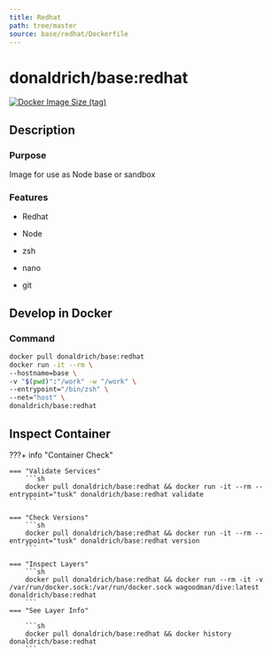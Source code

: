 ```yaml
---
title: Redhat
path: tree/master
source: base/redhat/Dockerfile
---
```


# donaldrich/base:redhat

[![Docker Image Size (tag)](https://img.shields.io/docker/image-size/donaldrich/base/redhat?color=blue&label=size&logo=docker&style=flat-square)](https://hub.docker.com/r/donaldrich/base/redhat)

## Description

### Purpose

Image for use as Node base or sandbox

### Features

- Redhat

- Node

- zsh

- nano

- git

## Develop in Docker

### Command

```sh
docker pull donaldrich/base:redhat
docker run -it --rm \
--hostname=base \
-v "$(pwd)":"/work" -w "/work" \
--entrypoint="/bin/zsh" \
--net="host" \
donaldrich/base:redhat
```

## Inspect Container

???+ info "Container Check"

    === "Validate Services"
        ```sh
        docker pull donaldrich/base:redhat && docker run -it --rm --entrypoint="tusk" donaldrich/base:redhat validate
        ```

    === "Check Versions"
        ```sh
        docker pull donaldrich/base:redhat && docker run -it --rm --entrypoint="tusk" donaldrich/base:redhat version
        ```

    === "Inspect Layers"
        ```sh
        docker pull donaldrich/base:redhat && docker run --rm -it -v /var/run/docker.sock:/var/run/docker.sock wagoodman/dive:latest donaldrich/base:redhat
        ```
    === "See Layer Info"

        ```sh
        docker pull donaldrich/base:redhat && docker history donaldrich/base:redhat
        ```
